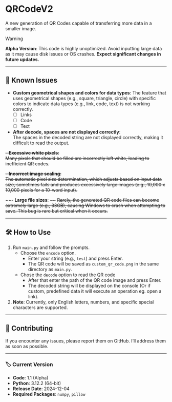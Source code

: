 # QRCodeV2
A new generation of QR Codes capable of transferring more data in a smaller image.

> [!WARNING]
> **Alpha Version**: This code is highly unoptimized. Avoid inputting large data as it may cause disk issues or OS crashes. **Expect significant changes in future updates.**

---

## 🚩 Known Issues
- **Custom geometrical shapes and colors for data types**: 
  The feature that uses geometrical shapes (e.g., square, triangle, circle) with specific colors to indicate data types (e.g., link, code, text) is not working correctly.
  - [ ] Links
  - [ ] Code
  - [ ] Text

- **After decode, spaces are not displayed correctly**:  
  The spaces in the decoded string are not displayed correctly, making it difficult to read the output.

~~- **Excessive white pixels**:~~  
  ~~Many pixels that should be filled are incorrectly left white, leading to inefficient QR codes.~~

~~- **Incorrect image scaling**:~~  
  ~~The automatic pixel size determination, which adjusts based on input data size, sometimes fails and produces excessively large images (e.g., 10,000 x 10,000 pixels for a 10-word input).~~

~~- **Large file sizes**:  ~~
  ~~Rarely, the generated QR code files can become extremely large (e.g., 33GB), causing Windows to crash when attempting to save. This bug is rare but critical when it occurs.~~

---

## 🛠️ How to Use
1. Run `main.py` and follow the prompts.
   - Choose the `encode` option.
     - Enter your string (e.g., `test`) and press Enter.
     - The QR code will be saved as `custom_qr_code.png` in the same directory as `main.py`.
   - Chose the `decode` option to read the QR code
     - After that enter the path of the QR code image and press Enter.
     - The decoded string will be displayed on the console (Or if custom, predefined data it will execute an operation eg. open a link).
2. **Note**: Currently, only English letters, numbers, and specific special characters are supported.

---

## 🤝 Contributing
If you encounter any issues, please report them on GitHub. I’ll address them as soon as possible.

---

### 🏷️ Current Version
- **Code**: 1.1 (Alpha)
- **Python**: 3.12.2 (64-bit)
- **Release Date**: 2024-12-04
- **Required Packages**: `numpy`, `pillow`
